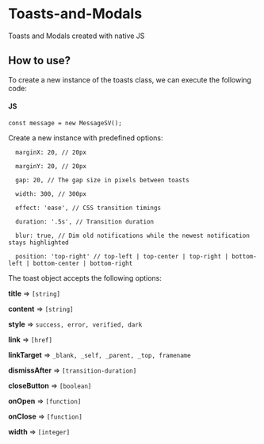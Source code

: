 # Toasts-and-Modals
Toasts and Modals created with native JS

## How to use?
To create a new instance of the toasts class, we can execute the following code:

#### JS

`const message = new MessageSV();`

Create a new instance with predefined options:

      marginX: 20, // 20px

      marginY: 20, // 20px

      gap: 20, // The gap size in pixels between toasts

      width: 300, // 300px

      effect: 'ease', // CSS transition timings

      duration: '.5s', // Transition duration

      blur: true, // Dim old notifications while the newest notification stays highlighted

      position: 'top-right' // top-left | top-center | top-right | bottom-left | bottom-center | bottom-right
    
The toast object accepts the following options:

**title** => `[string]`

**content**	 => `[string]`

**style** => `success, error, verified, dark`

**link**	=> `[href]`

**linkTarget**	 => `_blank, _self, _parent, _top, framename`

**dismissAfter**	 => `[transition-duration]`

**closeButton**	 => `[boolean]`

**onOpen**	=> `[function]`

**onClose**	 => `[function]`

**width**	=> `[integer]`